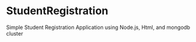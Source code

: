 # StudentRegistration
Simple Student Registration Application using Node.js, Html, and mongodb cluster
